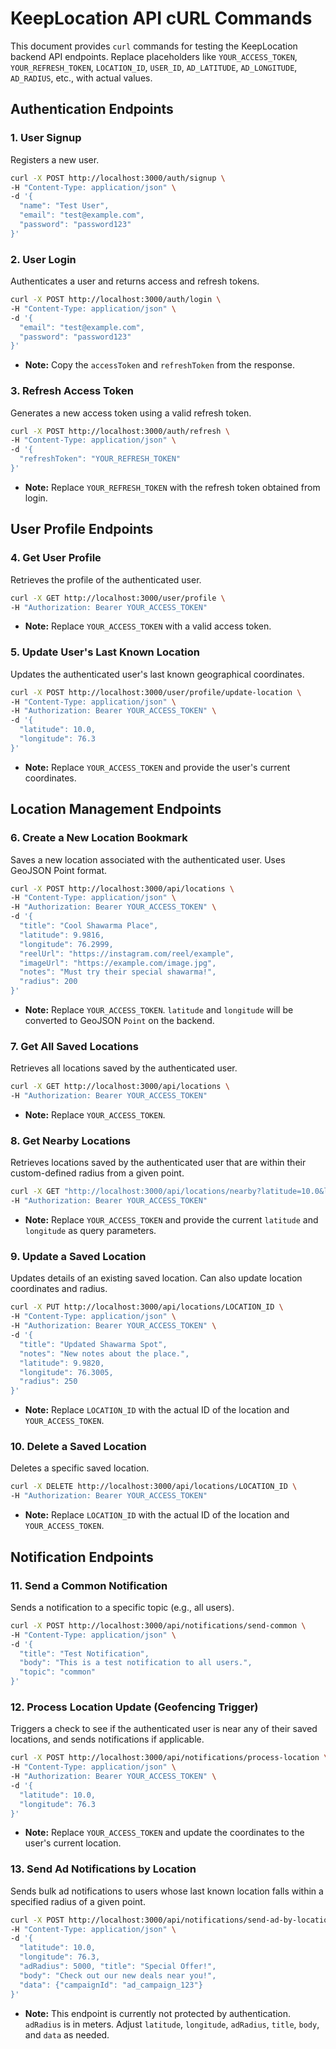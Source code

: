 # KeepLocation API cURL Commands

This document provides `curl` commands for testing the KeepLocation backend API endpoints.
Replace placeholders like `YOUR_ACCESS_TOKEN`, `YOUR_REFRESH_TOKEN`, `LOCATION_ID`, `USER_ID`, `AD_LATITUDE`, `AD_LONGITUDE`, `AD_RADIUS`, etc., with actual values.

## Authentication Endpoints

### 1. User Signup
Registers a new user.

```bash
curl -X POST http://localhost:3000/auth/signup \
-H "Content-Type: application/json" \
-d '{
  "name": "Test User",
  "email": "test@example.com",
  "password": "password123"
}'
```

### 2. User Login
Authenticates a user and returns access and refresh tokens.

```bash
curl -X POST http://localhost:3000/auth/login \
-H "Content-Type: application/json" \
-d '{
  "email": "test@example.com",
  "password": "password123"
}'
```
*   **Note:** Copy the `accessToken` and `refreshToken` from the response.

### 3. Refresh Access Token
Generates a new access token using a valid refresh token.

```bash
curl -X POST http://localhost:3000/auth/refresh \
-H "Content-Type: application/json" \
-d '{
  "refreshToken": "YOUR_REFRESH_TOKEN"
}'
```
*   **Note:** Replace `YOUR_REFRESH_TOKEN` with the refresh token obtained from login.

## User Profile Endpoints

### 4. Get User Profile
Retrieves the profile of the authenticated user.

```bash
curl -X GET http://localhost:3000/user/profile \
-H "Authorization: Bearer YOUR_ACCESS_TOKEN"
```
*   **Note:** Replace `YOUR_ACCESS_TOKEN` with a valid access token.

### 5. Update User's Last Known Location
Updates the authenticated user's last known geographical coordinates.

```bash
curl -X POST http://localhost:3000/user/profile/update-location \
-H "Content-Type: application/json" \
-H "Authorization: Bearer YOUR_ACCESS_TOKEN" \
-d '{
  "latitude": 10.0,
  "longitude": 76.3
}'
```
*   **Note:** Replace `YOUR_ACCESS_TOKEN` and provide the user's current coordinates.

## Location Management Endpoints

### 6. Create a New Location Bookmark
Saves a new location associated with the authenticated user. Uses GeoJSON Point format.

```bash
curl -X POST http://localhost:3000/api/locations \
-H "Content-Type: application/json" \
-H "Authorization: Bearer YOUR_ACCESS_TOKEN" \
-d '{
  "title": "Cool Shawarma Place",
  "latitude": 9.9816,
  "longitude": 76.2999,
  "reelUrl": "https://instagram.com/reel/example",
  "imageUrl": "https://example.com/image.jpg",
  "notes": "Must try their special shawarma!",
  "radius": 200
}'
```
*   **Note:** Replace `YOUR_ACCESS_TOKEN`. `latitude` and `longitude` will be converted to GeoJSON `Point` on the backend.

### 7. Get All Saved Locations
Retrieves all locations saved by the authenticated user.

```bash
curl -X GET http://localhost:3000/api/locations \
-H "Authorization: Bearer YOUR_ACCESS_TOKEN"
```
*   **Note:** Replace `YOUR_ACCESS_TOKEN`.

### 8. Get Nearby Locations
Retrieves locations saved by the authenticated user that are within their custom-defined radius from a given point.

```bash
curl -X GET "http://localhost:3000/api/locations/nearby?latitude=10.0&longitude=76.3" \
-H "Authorization: Bearer YOUR_ACCESS_TOKEN"
```
*   **Note:** Replace `YOUR_ACCESS_TOKEN` and provide the current `latitude` and `longitude` as query parameters.

### 9. Update a Saved Location
Updates details of an existing saved location. Can also update location coordinates and radius.

```bash
curl -X PUT http://localhost:3000/api/locations/LOCATION_ID \
-H "Content-Type: application/json" \
-H "Authorization: Bearer YOUR_ACCESS_TOKEN" \
-d '{
  "title": "Updated Shawarma Spot",
  "notes": "New notes about the place.",
  "latitude": 9.9820,
  "longitude": 76.3005,
  "radius": 250
}'
```
*   **Note:** Replace `LOCATION_ID` with the actual ID of the location and `YOUR_ACCESS_TOKEN`.

### 10. Delete a Saved Location
Deletes a specific saved location.

```bash
curl -X DELETE http://localhost:3000/api/locations/LOCATION_ID \
-H "Authorization: Bearer YOUR_ACCESS_TOKEN"
```
*   **Note:** Replace `LOCATION_ID` with the actual ID of the location and `YOUR_ACCESS_TOKEN`.

## Notification Endpoints

### 11. Send a Common Notification
Sends a notification to a specific topic (e.g., all users).

```bash
curl -X POST http://localhost:3000/api/notifications/send-common \
-H "Content-Type: application/json" \
-d '{
  "title": "Test Notification",
  "body": "This is a test notification to all users.",
  "topic": "common"
}'
```

### 12. Process Location Update (Geofencing Trigger)
Triggers a check to see if the authenticated user is near any of their saved locations, and sends notifications if applicable.

```bash
curl -X POST http://localhost:3000/api/notifications/process-location \
-H "Content-Type: application/json" \
-H "Authorization: Bearer YOUR_ACCESS_TOKEN" \
-d '{
  "latitude": 10.0,
  "longitude": 76.3
}'
```
*   **Note:** Replace `YOUR_ACCESS_TOKEN` and update the coordinates to the user's current location.

### 13. Send Ad Notifications by Location
Sends bulk ad notifications to users whose last known location falls within a specified radius of a given point.

```bash
curl -X POST http://localhost:3000/api/notifications/send-ad-by-location \
-H "Content-Type: application/json" \
-d '{
  "latitude": 10.0,
  "longitude": 76.3,
  "adRadius": 5000, "title": "Special Offer!",
  "body": "Check out our new deals near you!",
  "data": {"campaignId": "ad_campaign_123"}
}'
```
*   **Note:** This endpoint is currently not protected by authentication. `adRadius` is in meters. Adjust `latitude`, `longitude`, `adRadius`, `title`, `body`, and `data` as needed.